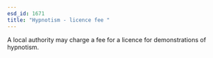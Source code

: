 ```yaml
---
esd_id: 1671
title: "Hypnotism - licence fee "
---
```


A local authority may charge a fee for a licence for demonstrations of hypnotism.

